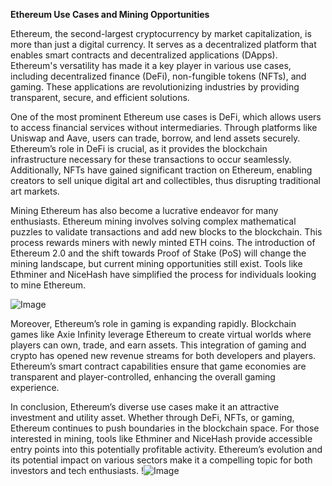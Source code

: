 **Ethereum Use Cases and Mining Opportunities**

Ethereum, the second-largest cryptocurrency by market capitalization, is more than just a digital currency. It serves as a decentralized platform that enables smart contracts and decentralized applications (DApps). Ethereum's versatility has made it a key player in various use cases, including decentralized finance (DeFi), non-fungible tokens (NFTs), and gaming. These applications are revolutionizing industries by providing transparent, secure, and efficient solutions.

One of the most prominent Ethereum use cases is DeFi, which allows users to access financial services without intermediaries. Through platforms like Uniswap and Aave, users can trade, borrow, and lend assets securely. Ethereum’s role in DeFi is crucial, as it provides the blockchain infrastructure necessary for these transactions to occur seamlessly. Additionally, NFTs have gained significant traction on Ethereum, enabling creators to sell unique digital art and collectibles, thus disrupting traditional art markets.

Mining Ethereum has also become a lucrative endeavor for many enthusiasts. Ethereum mining involves solving complex mathematical puzzles to validate transactions and add new blocks to the blockchain. This process rewards miners with newly minted ETH coins. The introduction of Ethereum 2.0 and the shift towards Proof of Stake (PoS) will change the mining landscape, but current mining opportunities still exist. Tools like Ethminer and NiceHash have simplified the process for individuals looking to mine Ethereum. 

![Image](https://github.com/user-attachments/assets/3be06921-4469-491d-bd37-5f14c53422b7)

Moreover, Ethereum’s role in gaming is expanding rapidly. Blockchain games like Axie Infinity leverage Ethereum to create virtual worlds where players can own, trade, and earn assets. This integration of gaming and crypto has opened new revenue streams for both developers and players. Ethereum’s smart contract capabilities ensure that game economies are transparent and player-controlled, enhancing the overall gaming experience.

In conclusion, Ethereum’s diverse use cases make it an attractive investment and utility asset. Whether through DeFi, NFTs, or gaming, Ethereum continues to push boundaries in the blockchain space. For those interested in mining, tools like Ethminer and NiceHash provide accessible entry points into this potentially profitable activity. Ethereum’s evolution and its potential impact on various sectors make it a compelling topic for both investors and tech enthusiasts. !![Image](https://github.com/user-attachments/assets/3be06921-4469-491d-bd37-5f14c53422b7)